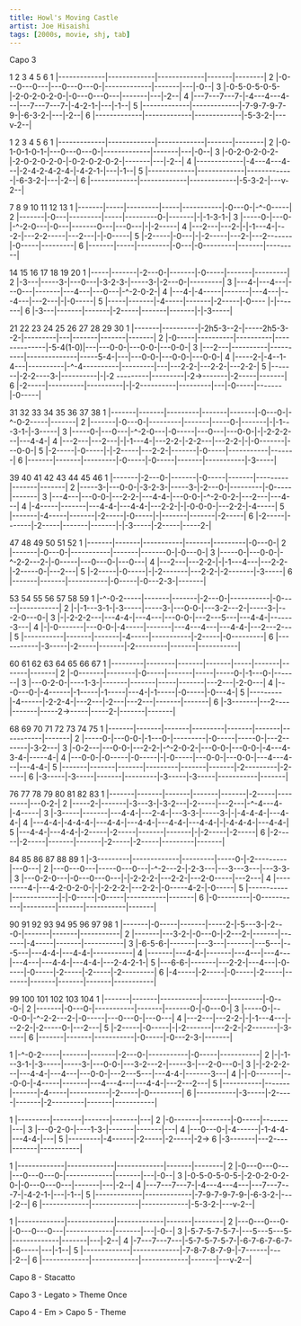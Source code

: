 ```yaml
---
title: Howl's Moving Castle
artist: Joe Hisaishi
tags: [2000s, movie, shj, tab]
---
```


Capo 3
 
  1             2             3             4     5       6
1 |-------------|-------------|-------------|-------|--------|
2 |-0---0---0---|---0---0---0-|-------------|-------|---|-0--|
3 |-0-5-0-5-0-5-|-2-0-2-0-2-0-|-0---0---0---|-------|---|-2--|
4 |---7---7---7-|-4---4---4---|---7---7---7-|-4-2-1-|---|-1--|
5 |-------------|-------------|-7-9-7-9-7-9-|-6-3-2-|---|-2--|
6 |-------------|-------------|-------------|-5-3-2-|---v-2--|
 
  1             2             3             4     5       6
1 |-------------|-------------|-------------|-------|--------|
2 |-0-1-0-1-0-1-|---0---0---0-|-------------|-------|---|-0--|
3 |-0-2-0-2-0-2-|-2-0-2-0-2-0-|-0-2-0-2-0-2-|-------|---|-2--|
4 |-------------|-4---4---4---|-2-4-2-4-2-4-|-4-2-1-|---|-1--|
5 |-------------|-------------|-------------|-6-3-2-|---|-2--|
6 |-------------|-------------|-------------|-5-3-2-|---v-2--|
 
  7       8     9         10    11          12      13
1 |-------|-----|---------|-----|-----------|-0---0-|-^-0-----|
2 |-------|-0---|---------|-----|---------0-|-------|-|-1-3-1-|
3 |-----0-|---0-|-^-2-0---|-0---|-------0---|---0---|-|-2-----|
4 |---2---|---2-|-|-1---4-|---2-|---2-2-----|---2---|-|-0-----|
5 |-2-----|-0---|-|-2-----|---2-|---2-------|-0-----|---------|
6 |-------|-----|---------|-0---|-0---------|-------|---------|
 
  14    15      16      17      18      19      20
1 |-----|-------|-2---0-|-------|-0-----|-------|---------|
2 |-3---|-----3-|---0---|-3-2-3-|-----3-|-2---0-|---------|
3 |---4-|---4---|---0---|-------|---4---|---0---|-^-2-0-2-|
4 |---4-|-4-----|-------|---4---|---4---|---2---|-|-0-----|
5 |-----|-------|-4-----|-------|-2-----|-0---- |-|-------|
6 |-3---|-------|-------|-2-----|-------|-------|-|-3-----|
 
  21      22         23         24             25        26  27      28      29      30
1 |-------|----------|-2h5-3--2-|-----2h5-3--2-|---------|---|-------|-------|-------|
2 |-0-----|----------|----------|--------------|-5-4(1-0)|---|---0-0-|---0-0-|---0-0-|
3 |---2---|----------|----------|--------------|-----5-4-|---|---0-0-|---0-0-|---0-0-|
4 |-----2-|-4--1-4---|----------|-^-4----------|---------|---|---2-2-|---2-2-|---2-2-|
5 |-------|-2-2----3-|----------|-|-2 ---------|---------|-2->-------|-2-----|-------|
6 |-2-----|----------|----------|-|-2----------|---------|---|-0-----|-------|-0-----|
 
  31      32      33        34      35      36      37          38
1 |-------|-------|---------|-------|-------|-0---0-|-^-0-2-----|-------|
2 |-------|-0---0-|---------|-------|-----0-|-------|-|-1---3-1-|-3-----|
3 |-----0-|---0---|-^-2-0---|-0-----|---0---|---0-0-|-|-2-2-2---|---4-4-|
4 |---2---|---2---|-|-1---4-|---2-2-|-2-2---|---2-2-|-|-0-------|---0-0-|
5 |-2-----|-0-----|-|-2-----|---2-2-|-------|-0-----|-----------|-------|
6 |-------|-------|---------|-0-----|-0-----|-------|-----------|-3-----|
 
  39      40      41      42      43      44        45      46
1 |-------|-2---0-|-------|-0-----|-------|---------|-------|-------|
2 |-----3-|---0-0-|-3-2-3-|-----3-|-2---0-|---------|-0-----|-------|
3 |---4---|---0-0-|---2-2-|---4-4-|---0-0-|-^-2-0-2-|---2---|---4---|
4 |-4-----|-------|---4-4-|---4-4-|---2-2-|-|-0-0-0-|---2-2-|-4-----|
5 |-------|-4-----|-------|-2-----|-0-----|-|-------|-------|-2-----|
6 |-2-----|-------|-2-----|-------|-------|-|-3-----|-2-----|-----2-|
 
  47      48      49          50      51        52
1 |-------|-------|-----------|-------|---------|-0---0-|
2 |-------|-0---0-|-----------|-------|-------0-|-0---0-|
3 |-----0-|---0-0-|-^-2-2---2-|-0-----|---0---0-|---0---|
4 |---2---|---2-2-|-|-1---4---|---2-2-|-2-----0-|---2---|
5 |-2-----|-0-----|-|-2-------|---2-2-|-2-------|-3-----|
6 |-------|-------|-----------|-0-----|-0---2-3-|-------|
 
  53          54      55      56      57         58      59
1 |-^-0-2-----|-------|-------|-2---0-|-----------|-0-----|-----------|
2 |-|-1---3-1-|-3-----|-----3-|---0-0-|---3-2---2-|-----3-|---2-0---0-|
3 |-|-2-2-2---|---4-4-|---4---|---0-0-|---2---5---|---4-4-|-------3---|
4 |-|-0-------|---0-0-|-4-----|-------|---4---4---|---4-4-|---2---2---|
5 |-----------|-------|-------|-4-----|-----------|-2-----|-0---------|
6 |-----------|-3-----|-2-----|-------|-2---------|-------|-----------|
 
  60        61      62      63      64    65      66      67
1 |---------|--------|-------|-------|-----|-------|-------|-------|
2 |-0-------|--------|-0-----|-------|-----|-----0-|-1---0-|-------|
3 |---0-2-0-|----1-3-|-------|-------|-----|-------|---2---|-2-0---|
4 |---0---0-|-4------|-1-----|-1-----|---4-|-1-----|-0-----|-0---4-|
5 |---------|-4------|-2-2-4-|---2---|-2---|---2---|-------|-------|
6 |-3-------|---2----|-------|-----2->-----|-----2-|-------|-------|
 
  68      69      70      71        72      73      74          75
1 |-------|-------|-------|---------|-------|-------|-----------|-------|
2 |-----0-|---0-0-|-1---0-|---------|-0-----|-----0-|---2-------|-3-2---|
3 |-0-2---|---0-0-|---2-2-|-^-2-0-2-|---0-0-|---0-0-|-4---4-3-4-|-----4-|
4 |---0-0-|-0-----|-0-----|-|-0-----|---0-0-|---0-0-|---4---4---|---4-4-|
5 |-------|-------|-------|---------|-------|-------|-2---------|-2-----|
6 |-3-----|-3-----|-------|---------|-3-----|-3-----|-----------|-------|
 
  76      77      78      79      80      81      82        83
1 |-------|-------|-------|-------|-------|-2-----|---------|---0-2-|
2 |-----2-|-------|-3---3-|-3-2---|-2-----|---2---|-^-4---4-|-4-----|
3 |-3-----|-------|---4-4-|---2-4-|---3-3-|-----3-|-|-4-4-4-|---4-4-|
4 |---4-4-|-4-4-4-|---4-4-|---4-4-|---4-4-|---4-4-|-|-4-4-4-|---4-4-|
5 |---4-4-|---4-4-|-2-----|-2-----|-------|-------|-|-2-----|-2-----|
6 |-2-----|-2-----|-------|-------|-2-----|-2-----|---------|-------|
 
  84          85            86        87      88          89
1 |-3---------|-------------|---------|-----0-|-2---------|---0---|
2 |---0---0---|-----0---0---|-^-2---2-|-2-3---|---3---3---|---3-3-|
3 |---0-2-0---|-0---0---0---|-|-2-2-2-|---2-2-|---2-0-----|---2---|
4 |---------4-|---4-2-0-2-0-|-|-2-2-2-|---2-2-|-0-----4-2-|-0-----|
5 |-----------|-------------|-|-0-----|-0-----|-----------|-------|
6 |-0---------|-0-----------|---------|-------|-----------|-------|
 
  90      91      92      93      94      95      96      97      98
1 |-------|-0-----|-------|-----2-|-5---3-|-2---0-|-------|-------|-----------|
2 |-------|---3-2-|-0---0-|-2---2-|-------|-------|-4-----|-------|-----------|
3 |-6-5-6-|-------|---3---|-------|---5---|---5---|---4-4-|---4-4-|-----------|
4 |-------|---4-4-|-------|---4---|---4---|---4---|---4-4-|---4-4-|---2-4-2-1-|
5 |---6-6-|-------|---2-2-|---4---|-0-----|-0-----|-2-----|-2-----|-2---------|
6 |-4-----|-2-----|-0-----|-2-----|-------|-------|-------|-------|-----------|
 
  99      100     101         102     103        104
1 |-------|-------|-----------|-------|---------|-0---0-|
2 |-------|-0---0-|-----------|-------|-------0-|-0---0-|
3 |-----0-|---0-0-|-^-2-2---2-|-0-----|---0---0-|---0---|
4 |---2---|---2-2-|-|-1---4---|---2-2-|-2-----0-|---2---|
5 |-2-----|-0-----|-|-2-------|---2-2-|-2-------|-3-----|
6 |-------|-------|-----------|-0-----|-0---2-3-|-------|
 
 
1 |-^-0-2-----|-------|-------|-2---0-|-----------|-0-----|-----------|
2 |-|-1---3-1-|-3-----|-----3-|---0-0-|---3-2---2-|-----3-|---2-0---0-|
3 |-|-2-2-2---|---4-4-|---4---|---0-0-|---2---5---|---4-4-|-------3---|
4 |-|-0-------|---0-0-|-4-----|-------|---4---4---|---4-4-|---2---2---|
5 |-----------|-------|-------|-4-----|-----------|-2-----|-0---------|
6 |-----------|-3-----|-2-----|-------|-2---------|-------|-----------|
 
 
1 |---------|--------|-------|-------|---|
2 |-0-------|--------|-0-----|-------|---|
3 |---0-2-0-|----1-3-|-------|-------|---|
4 |---0---0-|-4------|-1-4-4-|---4-4-|---|
5 |---------|-4------|-2-----|-2-----|-2->
6 |-3-------|---2----|-------|-----------|
 
 
 
1 |-------------|-------------|-------------|-------|--------|
2 |-0---0---0---|---0---0---0-|-------------|-------|---|-0--|
3 |-0-5-0-5-0-5-|-2-0-2-0-2-0-|-0---0---0---|-------|---|-2--|
4 |---7---7---7-|-4---4---4---|---7---7---7-|-4-2-1-|---|-1--|
5 |-------------|-------------|-7-9-7-9-7-9-|-6-3-2-|---|-2--|
6 |-------------|-------------|-------------|-5-3-2-|---v-2--|
 
 
1 |-------------|-------------|-------------|-------|--------|
2 |---0---0---0-|-0---0---0---|-------------|-------|---|-0--|
3 |-5-7-5-7-5-7-|---5---5---5-|-------------|-------|---|-2--|
4 |-7---7---7---|-5-7-5-7-5-7-|-6-7-6-7-6-7-|-6-----|---|-1--|
5 |-------------|-------------|-7-8-7-8-7-9-|-7------|---|-2--|
6 |-------------|-------------|-------------|-------|---v-2--|
 
Capo 8 - Stacatto
 
Capo 3 - Legato > Theme Once
 
Capo 4 - Em > Capo 5 - Theme